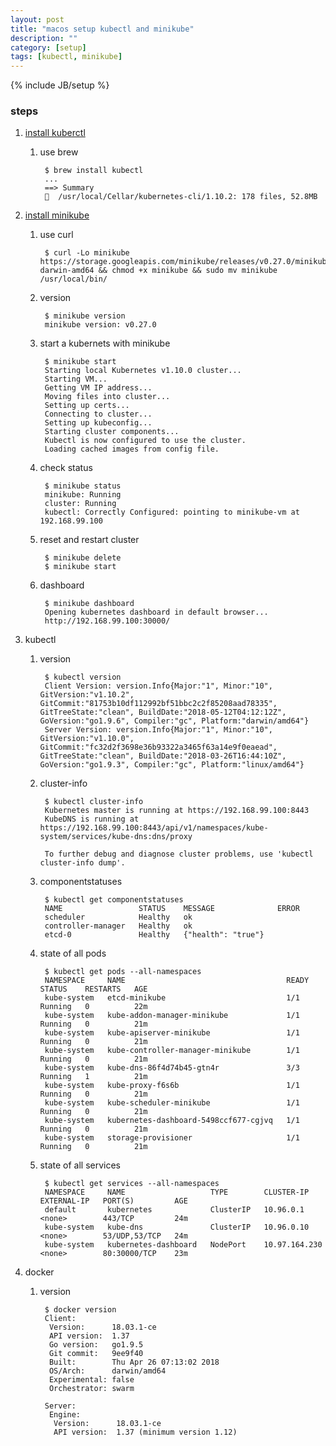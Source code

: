 ```yaml
---
layout: post
title: "macos setup kubectl and minikube"
description: ""
category: [setup]
tags: [kubectl, minikube]
---
```

{% include JB/setup %}


### steps

1. [install kuberctl](https://kubernetes.io/docs/tasks/tools/install-kubectl/)

    1. use brew

            $ brew install kubectl
            ...
            ==> Summary
            🍺  /usr/local/Cellar/kubernetes-cli/1.10.2: 178 files, 52.8MB

1. [install minikube](https://github.com/kubernetes/minikube/releases)

    1. use curl

            $ curl -Lo minikube https://storage.googleapis.com/minikube/releases/v0.27.0/minikube-darwin-amd64 && chmod +x minikube && sudo mv minikube /usr/local/bin/

    1. version

            $ minikube version
            minikube version: v0.27.0

    1. start a kubernets with minikube

            $ minikube start
            Starting local Kubernetes v1.10.0 cluster...
            Starting VM...
            Getting VM IP address...
            Moving files into cluster...
            Setting up certs...
            Connecting to cluster...
            Setting up kubeconfig...
            Starting cluster components...
            Kubectl is now configured to use the cluster.
            Loading cached images from config file.

    1. check status

            $ minikube status
            minikube: Running
            cluster: Running
            kubectl: Correctly Configured: pointing to minikube-vm at 192.168.99.100

    1. reset and restart cluster

            $ minikube delete
            $ minikube start

    1. dashboard

            $ minikube dashboard
            Opening kubernetes dashboard in default browser...
            http://192.168.99.100:30000/

1. kubectl

    1. version

            $ kubectl version
            Client Version: version.Info{Major:"1", Minor:"10", GitVersion:"v1.10.2", GitCommit:"81753b10df112992bf51bbc2c2f85208aad78335", GitTreeState:"clean", BuildDate:"2018-05-12T04:12:12Z", GoVersion:"go1.9.6", Compiler:"gc", Platform:"darwin/amd64"}
            Server Version: version.Info{Major:"1", Minor:"10", GitVersion:"v1.10.0", GitCommit:"fc32d2f3698e36b93322a3465f63a14e9f0eaead", GitTreeState:"clean", BuildDate:"2018-03-26T16:44:10Z", GoVersion:"go1.9.3", Compiler:"gc", Platform:"linux/amd64"}

    1. cluster-info

            $ kubectl cluster-info
            Kubernetes master is running at https://192.168.99.100:8443
            KubeDNS is running at https://192.168.99.100:8443/api/v1/namespaces/kube-system/services/kube-dns:dns/proxy

            To further debug and diagnose cluster problems, use 'kubectl cluster-info dump'.

    1. componentstatuses

            $ kubectl get componentstatuses
            NAME                 STATUS    MESSAGE              ERROR
            scheduler            Healthy   ok
            controller-manager   Healthy   ok
            etcd-0               Healthy   {"health": "true"}

    1. state of all pods

            $ kubectl get pods --all-namespaces
            NAMESPACE     NAME                                    READY     STATUS    RESTARTS   AGE
            kube-system   etcd-minikube                           1/1       Running   0          22m
            kube-system   kube-addon-manager-minikube             1/1       Running   0          21m
            kube-system   kube-apiserver-minikube                 1/1       Running   0          21m
            kube-system   kube-controller-manager-minikube        1/1       Running   0          21m
            kube-system   kube-dns-86f4d74b45-gtn4r               3/3       Running   1          21m
            kube-system   kube-proxy-f6s6b                        1/1       Running   0          21m
            kube-system   kube-scheduler-minikube                 1/1       Running   0          21m
            kube-system   kubernetes-dashboard-5498ccf677-cgjvq   1/1       Running   0          21m
            kube-system   storage-provisioner                     1/1       Running   0          21m

    1. state of all services

            $ kubectl get services --all-namespaces
            NAMESPACE     NAME                   TYPE        CLUSTER-IP      EXTERNAL-IP   PORT(S)         AGE
            default       kubernetes             ClusterIP   10.96.0.1       <none>        443/TCP         24m
            kube-system   kube-dns               ClusterIP   10.96.0.10      <none>        53/UDP,53/TCP   24m
            kube-system   kubernetes-dashboard   NodePort    10.97.164.230   <none>        80:30000/TCP    23m

1. docker

    1. version

            $ docker version
            Client:
             Version:      18.03.1-ce
             API version:  1.37
             Go version:   go1.9.5
             Git commit:   9ee9f40
             Built:        Thu Apr 26 07:13:02 2018
             OS/Arch:      darwin/amd64
             Experimental: false
             Orchestrator: swarm

            Server:
             Engine:
              Version:      18.03.1-ce
              API version:  1.37 (minimum version 1.12)
